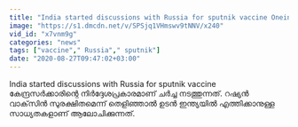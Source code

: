 ```yaml
---
title: "India started discussions with Russia for sputnik vaccine Oneindia Malayalam"
image: "https://s1.dmcdn.net/v/SPSjq1VHmswv9tNNV/x240"
vid_id: "x7vnm9g"
categories: "news"
tags: ["vaccine"," Russia"," sputnik"]
date: "2020-08-27T09:47:02+03:00"
---
```

India started discussions with Russia for sputnik vaccine  <br>കേന്ദ്രസര്‍ക്കാരിന്റെ നിര്‍ദ്ദേശപ്രകാരമാണ് ചര്‍ച്ച നടത്തുന്നത്. റഷ്യന്‍ വാക്‌സിന്‍ സുരക്ഷിതമെന്ന് തെളിഞ്ഞാല്‍ ഉടന്‍ ഇന്ത്യയില്‍ എത്തിക്കാനുള്ള സാധ്യതകളാണ് ആലോചിക്കുന്നത്.
